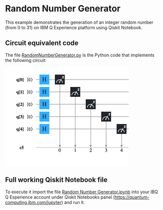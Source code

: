 ﻿# Random Number Generator #

This example demonstrates the generation of an integer random number (from 0 to 31) on IBM Q Experience platform using Qiskit Notebook.


## Circuit equivalent code ##
The file [RandomNumberGenerator.py](./RandomNumberGenerator.py) is the Python code that implements the following circuit:

![Circuit](./qc-rndnmgen-circuit.png?raw=true)


## Full working Qiskit Notebook file ##

To execute it import the file [Random Number Generator.ipynb](./Random%20Number%20Generator.ipynb) into your IBQ Q Esperience account under Qiskit Notebooks panel (https://quantum-computing.ibm.com/jupyter) and run it.

